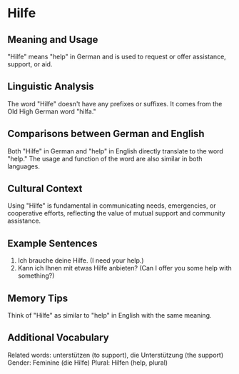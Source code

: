 # Hilfe
## Meaning and Usage
"Hilfe" means "help" in German and is used to request or offer assistance, support, or aid.
## Linguistic Analysis
The word "Hilfe" doesn't have any prefixes or suffixes. It comes from the Old High German word "hilfa."
## Comparisons between German and English
Both "Hilfe" in German and "help" in English directly translate to the word "help." The usage and function of the word are also similar in both languages.
## Cultural Context
Using "Hilfe" is fundamental in communicating needs, emergencies, or cooperative efforts, reflecting the value of mutual support and community assistance.
## Example Sentences
1. Ich brauche deine Hilfe. (I need your help.)
2. Kann ich Ihnen mit etwas Hilfe anbieten? (Can I offer you some help with something?)
## Memory Tips
Think of "Hilfe" as similar to "help" in English with the same meaning.
## Additional Vocabulary
Related words: unterstützen (to support), die Unterstützung (the support)
Gender: Feminine (die Hilfe)
Plural: Hilfen (help, plural)